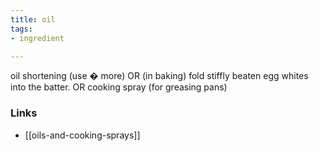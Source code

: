 ```yaml
---
title: oil
tags:
- ingredient

---
```

oil shortening (use � more) OR (in baking) fold stiffly beaten egg whites into the batter. OR cooking spray (for greasing pans)

### Links

* [[oils-and-cooking-sprays]]
